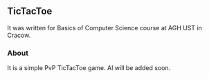 ## TicTacToe

It was written for Basics of Computer Science course at AGH UST in Cracow.

### About
It is a simple PvP TicTacToe game. AI will be added soon.
